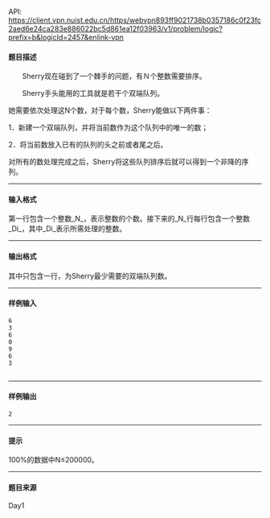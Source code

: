 API: https://client.vpn.nuist.edu.cn/https/webvpn893ff9021738b0357186c0f23fc2aed6e24ca283e886022bc5d861ea12f03963/v1/problem/logic?prefix=b&logicId=2457&enlink-vpn

#### 题目描述

       Sherry现在碰到了一个棘手的问题，有Ｎ个整数需要排序。

       Sherry手头能用的工具就是若干个双端队列。

她需要依次处理这N个数，对于每个数，Sherry能做以下两件事：

1．新建一个双端队列，并将当前数作为这个队列中的唯一的数；

2．将当前数放入已有的队列的头之前或者尾之后。

对所有的数处理完成之后，Sherry将这些队列排序后就可以得到一个非降的序列。

---

#### 输入格式

第一行包含一个整数_N_，表示整数的个数。接下来的_N_行每行包含一个整数_Di_，其中_Di_表示所需处理的整数。

---

#### 输出格式

其中只包含一行，为Sherry最少需要的双端队列数。

---

#### 样例输入
```
6
3
6
0
9
6
3
 

```

---

#### 样例输出
```
2
```

---

#### 提示

100%的数据中N≤200000。

---

#### 题目来源

Day1